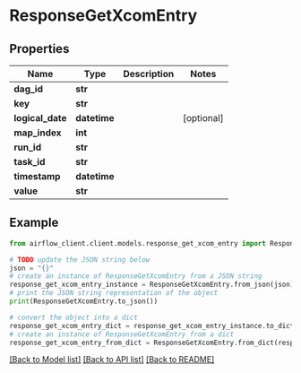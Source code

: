 # ResponseGetXcomEntry


## Properties

Name | Type | Description | Notes
------------ | ------------- | ------------- | -------------
**dag_id** | **str** |  | 
**key** | **str** |  | 
**logical_date** | **datetime** |  | [optional] 
**map_index** | **int** |  | 
**run_id** | **str** |  | 
**task_id** | **str** |  | 
**timestamp** | **datetime** |  | 
**value** | **str** |  | 

## Example

```python
from airflow_client.client.models.response_get_xcom_entry import ResponseGetXcomEntry

# TODO update the JSON string below
json = "{}"
# create an instance of ResponseGetXcomEntry from a JSON string
response_get_xcom_entry_instance = ResponseGetXcomEntry.from_json(json)
# print the JSON string representation of the object
print(ResponseGetXcomEntry.to_json())

# convert the object into a dict
response_get_xcom_entry_dict = response_get_xcom_entry_instance.to_dict()
# create an instance of ResponseGetXcomEntry from a dict
response_get_xcom_entry_from_dict = ResponseGetXcomEntry.from_dict(response_get_xcom_entry_dict)
```
[[Back to Model list]](../README.md#documentation-for-models) [[Back to API list]](../README.md#documentation-for-api-endpoints) [[Back to README]](../README.md)


